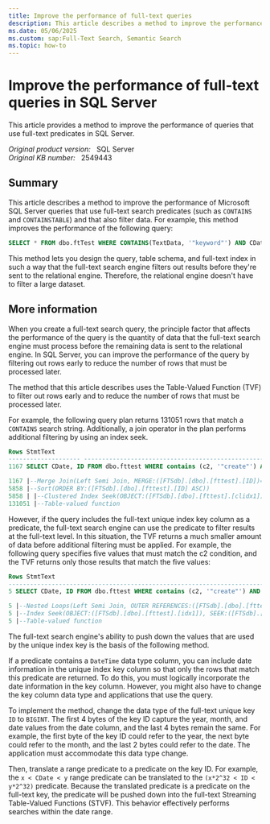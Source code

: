 ```yaml
---
title: Improve the performance of full-text queries
description: This article describes a method to improve the performance of queries that use full-text predicates in SQL Server.
ms.date: 05/06/2025
ms.custom: sap:Full-Text Search, Semantic Search
ms.topic: how-to
---
```

# Improve the performance of full-text queries in SQL Server

This article provides a method to improve the performance of queries that use full-text predicates in SQL Server.

_Original product version:_ &nbsp; SQL Server  
_Original KB number:_ &nbsp; 2549443

## Summary

This article describes a method to improve the performance of Microsoft SQL Server queries that use full-text search predicates (such as `CONTAINS` and `CONTAINSTABLE`) and that also filter data. For example, this method improves the performance of the following query:

```sql
SELECT * FROM dbo.ftTest WHERE CONTAINS(TextData, '"keyword"') AND CDate > @date
```

This method lets you design the query, table schema, and full-text index in such a way that the full-text search engine filters out results before they're sent to the relational engine. Therefore, the relational engine doesn't have to filter a large dataset.

## More information

When you create a full-text search query, the principle factor that affects the performance of the query is the quantity of data that the full-text search engine must process before the remaining data is sent to the relational engine. In SQL Server, you can improve the performance of the query by filtering out rows early to reduce the number of rows that must be processed later.

The method that this article describes uses the Table-Valued Function (TVF) to filter out rows early and to reduce the number of rows that must be processed later.

For example, the following query plan returns 131051 rows that match a `CONTAINS` search string. Additionally, a join operator in the plan performs additional filtering by using an index seek.

```sql
Rows StmtText
-------------------- ----------------------------------------------------------------------------------------
1167 SELECT CDate, ID FROM dbo.fttest WHERE contains (c2, '"create"') AND CDate> '08/05/2019'

1167 |--Merge Join(Left Semi Join, MERGE:([FTSdb].[dbo].[fttest].[ID])=(FulltextMatch.[docid]), RESIDUA
5858 |--Sort(ORDER BY:([FTSdb].[dbo].[fttest].[ID] ASC))
5858 | |--Clustered Index Seek(OBJECT:([FTSdb].[dbo].[fttest].[clidx1]), SEEK:([FTSdb].[
131051 |--Table-valued function
```

However, if the query includes the full-text unique index key column as a predicate, the full-text search engine can use the predicate to filter results at the full-text level. In this situation, the TVF returns a much smaller amount of data before additional filtering must be applied. For example, the following query specifies five values that must match the c2 condition, and the TVF returns only those results that match the five values:

```sql
Rows StmtText
-------------------------------------------------------------------------------------------------------------------------------------------
5 SELECT CDate, ID FROM dbo.fttest WHERE contains (c2, '"create"') AND CDate > '08/05/2019' AND ID IN ( 654051, 644051, 649106, 465, 105)

5 |--Nested Loops(Left Semi Join, OUTER REFERENCES:([FTSdb].[dbo].[fttest].[ID]))
5 |--Index Seek(OBJECT:([FTSdb].[dbo].[fttest].[idx1]), SEEK:([FTSdb].[dbo].[fttest].[ID]=(105) OR ...
5 |--Table-valued function
```

The full-text search engine's ability to push down the values that are used by the unique index key is the basis of the following method.

If a predicate contains a `DateTime` data type column, you can include date information in the unique index key column so that only the rows that match this predicate are returned. To do this, you must logically incorporate the date information in the key column. However, you might also have to change the key column data type and applications that use the query.

To implement the method, change the data type of the full-text unique key `ID` to `BIGINT`. The first 4 bytes of the key ID capture the year, month, and date values from the date column, and the last 4 bytes remain the same. For example, the first byte of the key ID could refer to the year, the next byte could refer to the month, and the last 2 bytes could refer to the date. The application must accommodate this data type change.

Then, translate a range predicate to a predicate on the key ID. For example, the `x < CDate < y` range predicate can be translated to the `(x*2^32 < ID < y*2^32)` predicate. Because the translated predicate is a predicate on the full-text key, the predicate will be pushed down into the full-text Streaming Table-Valued Functions (STVF). This behavior effectively performs searches within the date range.
